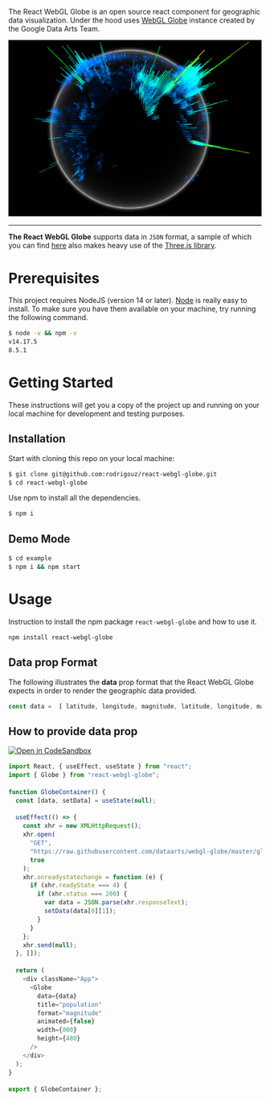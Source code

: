 The React WebGL Globe is an open source react component  for geographic data visualization. Under the hood uses [WebGL Globe](https://github.com/sw-yx/react-typescript-cheatsheet/) instance created by the Google Data Arts Team. 

![](https://raw.githubusercontent.com/rodrigouz/react-webgl-globe/master/globe.png)

----

**The React WebGL Globe** supports data in `JSON` format, a sample of which you can find [here](https://github.com/dataarts/webgl-globe/blob/master/globe/population909500.json) also makes heavy use of the [Three.js library](https://github.com/mrdoob/three.js/).




# Prerequisites

This project requires NodeJS (version 14 or later).
[Node](http://nodejs.org/) is really easy to install.
To make sure you have them available on your machine,
try running the following command.

```sh
$ node -v && npm -v
v14.17.5
8.5.1
```

# Getting Started

These instructions will get you a copy of the project up and running on your local machine for development and testing purposes.

## Installation

Start with cloning this repo on your local machine:

```sh
$ git clone git@github.com:rodrigouz/react-webgl-globe.git
$ cd react-webgl-globe
```
Use npm to install all the dependencies.
```sh
$ npm i 
```
## Demo Mode
```sh
$ cd example
$ npm i && npm start 
```

# Usage
Instruction to install the npm package `react-webgl-globe` and how to use it.

```sh
npm install react-webgl-globe 

```

## Data prop Format

The following illustrates the **data** prop format that the React WebGL Globe expects in order to render the geographic data provided.

```javascript
const data =  [ latitude, longitude, magnitude, latitude, longitude, magnitude, ... ];
```
## How to provide data prop

[![Open in CodeSandbox](https://img.shields.io/badge/Open%20in-CodeSandbox-blue?style=flat-square&logo=codesandbox)](https://codesandbox.io/s/react-webgl-globe-t90xf9)

```javascript
import React, { useEffect, useState } from "react";
import { Globe } from "react-webgl-globe";

function GlobeContainer() {
  const [data, setData] = useState(null);

  useEffect(() => {
    const xhr = new XMLHttpRequest();
    xhr.open(
      "GET",
      "https://raw.githubusercontent.com/dataarts/webgl-globe/master/globe/population909500.json",
      true
    );
    xhr.onreadystatechange = function (e) {
      if (xhr.readyState === 4) {
        if (xhr.status === 200) {
          var data = JSON.parse(xhr.responseText);
          setData(data[0][1]);
        }
      }
    };
    xhr.send(null);
  }, []);

  return (
    <div className="App">
      <Globe
        data={data}
        title="population"
        format="magnitude"
        animated={false}
        width={800}
        height={480}
      />
    </div>
  );
}

export { GlobeContainer };
```
